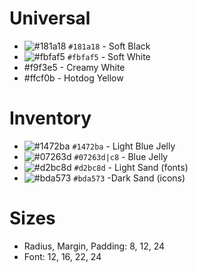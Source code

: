 # Universal
- ![#181a18](https://placehold.co/15x15/181a18/181a18.png) `#181a18` - Soft Black
- ![#fbfaf5](https://placehold.co/15x15/fbfaf5/fbfaf5.png) `#fbfaf5` - Soft White
- #f9f3e5 - Creamy White
- #ffcf0b - Hotdog Yellow


# Inventory
- ![#1472ba](https://placehold.co/15x15/07263d/1472ba.png) `#1472ba` - Light Blue Jelly
- ![#07263d](https://placehold.co/15x15/07263d/07263d.png) `#07263d|c8` - Blue Jelly
- ![#d2bc8d](https://placehold.co/15x15/d2bc8d/d2bc8d.png) `#d2bc8d` - Light Sand (fonts)
- ![#bda573](https://placehold.co/15x15/bda573/bda573.png) `#bda573` -Dark Sand (icons)

# Sizes
- Radius, Margin, Padding: 8, 12, 24
- Font: 12, 16, 22, 24
